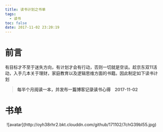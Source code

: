 ```yaml
---
title: 读书计划之书单
tags:
  - 读书
toc: false
date: 2017-11-02 23:20:19
---
```

# 前言
有目标才不至于迷失方向，有计划才会有行动，否则一切就是空谈。趁京东双11活动，入手几本关于理财，家庭教育以及逻辑思维方面的书籍。因此制定如下读书计划
><strong>每半个月阅读一本，并发布一篇博客记录读书心得&emsp;2017-11-02</strong>

# 书单
<center>
![avatar](http://oyh38rhr2.bkt.clouddn.com/github/171102/7chG39bI55.jpg)
</center>
<!--more-->
